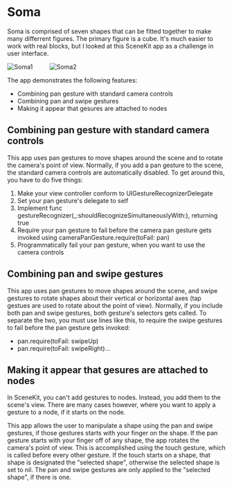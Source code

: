 # Soma

Soma is comprised of seven shapes that can be fitted together to make many differrent figures.  The primary figure is
a cube.  It's much easier to work with real blocks, but I looked at this SceneKit app as a challenge in user interface.

![Soma1](https://github.com/InvaderZim62/Soma/assets/34785252/9ea5a03b-7907-4642-83c6-ea7226522c56)
&nbsp;&nbsp;&nbsp;&nbsp;&nbsp;&nbsp;&nbsp;&nbsp;
![Soma2](https://github.com/InvaderZim62/Soma/assets/34785252/2fd83193-fe01-4e16-b10d-a104a23b0384)

The app demonstrates the following features:
* Combining pan gesture with standard camera controls
* Combining pan and swipe gestures
* Making it appear that gesures are attached to nodes

## Combining pan gesture with standard camera controls

This app uses pan gestures to move shapes around the scene and to rotate the camera's point of view.  Normally, if you
add a pan gesture to the scene, the standard camera controls are automatically disabled.  To get around this, you have
to do five things:
1. Make your view controller conform to UIGestureRecognizerDelegate
2. Set your pan gesture's delegate to self
3. Implement func gestureRecognizer(_:shouldRecognizeSimultaneouslyWith:), returning true
4. Require your pan gesture to fail before the camera pan gesture gets invoked using cameraPanGesture.require(toFail: pan)
5. Programmatically fail your pan gesture, when you want to use the camera controls

## Combining pan and swipe gestures

This app uses pan gestures to move shapes around the scene, and swipe gestures to rotate shapes about their vertical or
horizontal axes (tap gestues are used to rotate about the point of view).  Normally, if you include both pan and swipe
gestures, both gesture's selectors gets called.  To separate the two, you must use lines like this, to require the
swipe gestures to fail before the pan gesture gets invoked:
* pan.require(toFail: swipeUp)
* pan.require(toFail: swipeRight)...

## Making it appear that gesures are attached to nodes

In SceneKit, you can't add gestures to nodes.  Instead, you add them to the scene's view.  There are many cases
however, where you want to apply a gesture to a node, if it starts on the node.

This app allows the user to manipulate a shape using the pan and swipe gestures, if those gestures starts with your
finger on the shape.  If the pan gesture starts with your finger off of any shape, the app rotates the camera's point
of view.  This is accomplished using the touch gesture, which is called before every other gesture.  If the touch
starts on a shape, that shape is designated the "selected shape", otherwise the selected shape is set to nil.  The
pan and swipe gestures are only applied to the "selected shape", if there is one.
